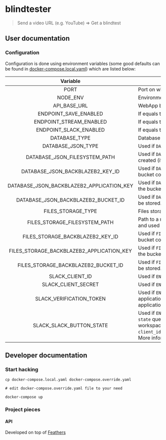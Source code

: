 # blindtester

> Send a video URL (e.g. YouTube) => Get a blindtest

## User documentation

### Configuration

Configuration is done using environment variables (some good defaults can be found in [docker-compose.local.yaml](docker-compose.local.yaml)) which are listed below:

| Variable    | Description |
|:-----------:|-------------|
| PORT | Port on which the web server will listen (default value is `3030`) |
| NODE_ENV | Environment type. Could be one of `production`, `development` |
| API_BASE_URL | WebApp base URL displayed to end users |
| ENDPOINT_SAVE_ENABLED | If equals to `true`, the API will expose the `save` endpoint |
| ENDPOINT_STREAM_ENABLED | If equals to `true`, the API will expose the `stream` endpoint |
| ENDPOINT_SLACK_ENABLED | If equals to `true`, the API will expose special endpoints to be compatible with Slack. |
| DATABASE_TYPE | Database type. Could be one of `json` (will store application data in a JSON object). |
| DATABASE_JSON_TYPE | Used if `DATABASE_TYPE` is `json`. Could be one of `filesystem` |
| DATABASE_JSON_FILESYSTEM_PATH | Used if `DATABASE_JSON_TYPE` is `filesystem`. Path to a readable/writable file which will be created (if it does not already exist) and used as database. |
| DATABASE_JSON_BACKBLAZEB2_KEY_ID | Used if `DATABASE_JSON_TYPE` is `backblazeb2`. Backblaze B2 key ID used to access the bucket containing the database. More information: [b2_authorize_account](https://www.backblaze.com/b2/docs/b2_authorize_account.html) |
| DATABASE_JSON_BACKBLAZEB2_APPLICATION_KEY | Used if `DATABASE_JSON_TYPE` is `backblazeb2`. Backblaze B2 application key used to access the bucket containing the database. More information: [b2_authorize_account](https://www.backblaze.com/b2/docs/b2_authorize_account.html) |
| DATABASE_JSON_BACKBLAZEB2_BUCKET_ID | Used if `DATABASE_JSON_TYPE` is `backblazeb2`. Backblaze B2 bucket ID where database will be stored. More information: [b2_update_bucket](https://www.backblaze.com/b2/docs/b2_update_bucket.html) |
| FILES_STORAGE_TYPE | Files storage type. Could be one of `filesystem`, `backblazeb2` |
| FILES_STORAGE_FILESYSTEM_PATH | Path to a readable/writable directory which will be created (if it does not already exist) and used to store extracted audio files |
| FILES_STORAGE_BACKBLAZEB2_KEY_ID | Used if `FILES_STORAGE_TYPE` is `backblazeb2`. Backblaze B2 key ID used to access the bucket containing the audio files. More information: [b2_authorize_account](https://www.backblaze.com/b2/docs/b2_authorize_account.html) |
| FILES_STORAGE_BACKBLAZEB2_APPLICATION_KEY | Used if `FILES_STORAGE_TYPE` is `backblazeb2`. Backblaze B2 application key used to access the bucket containing the audio files. More information: [b2_authorize_account](https://www.backblaze.com/b2/docs/b2_authorize_account.html) |
| FILES_STORAGE_BACKBLAZEB2_BUCKET_ID | Used if `FILES_STORAGE_TYPE` is `backblazeb2`. Backblaze B2 bucket ID where audio files will be stored. More information: [b2_update_bucket](https://www.backblaze.com/b2/docs/b2_update_bucket.html) |
| SLACK_CLIENT_ID | Used if `ENDPOINT_SLACK_ENABLED` is `true`. Your Slack application "Client ID". |
| SLACK_CLIENT_SECRET | Used if `ENDPOINT_SLACK_ENABLED` is `true`. Your Slack application "Client Secret". |
| SLACK_VERIFICATION_TOKEN | Used if `ENDPOINT_SLACK_ENABLED` is `true`. If defined, this value must match your Slack application "Verification Token" to make sure incoming requests come from your Slack application. More information: [Slack verification token](https://api.slack.com/docs/token-types#verification) |
| SLACK_SLACK_BUTTON_STATE | Used if `ENDPOINT_SLACK_ENABLED` is `true`. If defined, this value must be the same as the `state` query param used in the request used to distribute your Slack application in a Slack workspace (e.g. `https://slack.com/oauth/authorize?client_id=YOUR_SLACK_CLIENT_ID&scope=commands&state=YOUR_SLACK_SLACK_BUTTON_STATE`). More information: [Slack button](https://api.slack.com/docs/slack-button) |

## Developer documentation

### Start hacking

```shell
cp docker-compose.local.yaml docker-compose.override.yaml

# edit docker-compose.override.yaml file to your need

docker-compose up
```

### Project pieces

#### API

Developed on top of [Feathers](https://feathersjs.com)
